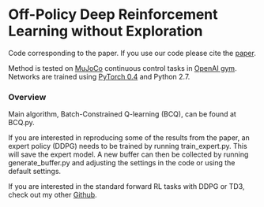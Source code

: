 # Off-Policy Deep Reinforcement Learning without Exploration

Code corresponding to the paper. If you use our code please cite the [paper](https://arxiv.org/abs/1812.02900).

Method is tested on [MuJoCo](http://www.mujoco.org/) continuous control tasks in [OpenAI gym](https://github.com/openai/gym). 
Networks are trained using [PyTorch 0.4](https://github.com/pytorch/pytorch) and Python 2.7. 

### Overview

Main algorithm, Batch-Constrained Q-learning (BCQ), can be found at BCQ.py.

If you are interested in reproducing some of the results from the paper, an expert policy (DDPG) needs to be trained by running train_expert.py. This will save the expert model. A new buffer can then be collected by running generate_buffer.py and adjusting the settings in the code or using the default settings. 

If you are interested in the standard forward RL tasks with DDPG or TD3, check out my other [Github](https://github.com/sfujim/TD3). 
